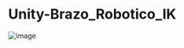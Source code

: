 # Unity-Brazo_Robotico_IK

![image](https://user-images.githubusercontent.com/44975847/122152946-07d3b880-ce30-11eb-886c-14d1893c9449.png)

